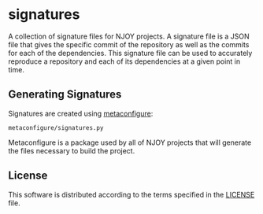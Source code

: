 # signatures
A collection of signature files for NJOY projects. A signature file is a JSON file that gives the specific commit of the repository as well as the commits for each of the dependencies. This signature file can be used to accurately reproduce a repository and each of its dependencies at a given point in time.

## Generating Signatures
Signatures are created using [metaconfigure](https://github.com/njoy/metaconfigure):

    metaconfigure/signatures.py

Metaconfigure is a package used by all of NJOY projects that will generate the files necessary to build the project.

## License
This software is distributed according to the terms specified in the [LICENSE](LICENSE) file.
